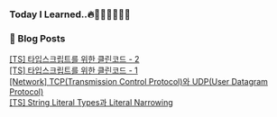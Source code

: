 ### Today I Learned..🔥👩🏻‍💻🌈🧩🎁
### 📕 Blog Posts
<a href=https://sikyung.tistory.com/8>[TS] 타입스크립트를 위한 클린코드 - 2</a></br><a href=https://sikyung.tistory.com/5>[TS] 타입스크립트를 위한 클린코드 - 1</a></br><a href=https://sikyung.tistory.com/4>[Network] TCP(Transmission Control Protocol)와 UDP(User Datagram Protocol)</a></br><a href=https://sikyung.tistory.com/3>[TS] String Literal Types과 Literal Narrowing</a>